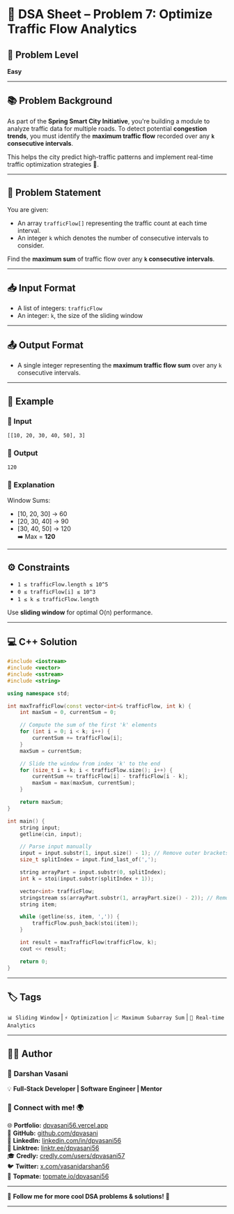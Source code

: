 # 🧩 DSA Sheet – Problem 7: Optimize Traffic Flow Analytics

## 🎯 Problem Level  
**Easy**

---

## 📚 Problem Background  

As part of the **Spring Smart City Initiative**, you're building a module to analyze traffic data for multiple roads. To detect potential **congestion trends**, you must identify the **maximum traffic flow** recorded over any **`k` consecutive intervals**.

This helps the city predict high-traffic patterns and implement real-time traffic optimization strategies 🚦.

---

## 📝 Problem Statement  

You are given:
- An array `trafficFlow[]` representing the traffic count at each time interval.
- An integer `k` which denotes the number of consecutive intervals to consider.  

Find the **maximum sum** of traffic flow over any **`k` consecutive intervals**.

---

## 📥 Input Format  

- A list of integers: `trafficFlow`  
- An integer: `k`, the size of the sliding window

---

## 📤 Output Format  

- A single integer representing the **maximum traffic flow sum** over any `k` consecutive intervals.

---

## 🧪 Example  

### 🔹 Input  
```
[[10, 20, 30, 40, 50], 3]
```

### 🔹 Output  
```
120
```

### 🧠 Explanation  
Window Sums:
- [10, 20, 30] → 60  
- [20, 30, 40] → 90  
- [30, 40, 50] → 120  
➡️ Max = **120**

---

## ⚙️ Constraints  

- `1 ≤ trafficFlow.length ≤ 10^5`  
- `0 ≤ trafficFlow[i] ≤ 10^3`  
- `1 ≤ k ≤ trafficFlow.length`

Use **sliding window** for optimal O(n) performance.

---

## 💻 C++ Solution  

```cpp
#include <iostream>
#include <vector>
#include <sstream>
#include <string>

using namespace std;

int maxTrafficFlow(const vector<int>& trafficFlow, int k) {
    int maxSum = 0, currentSum = 0;

    // Compute the sum of the first 'k' elements
    for (int i = 0; i < k; i++) {
        currentSum += trafficFlow[i];
    }
    maxSum = currentSum;

    // Slide the window from index 'k' to the end
    for (size_t i = k; i < trafficFlow.size(); i++) {
        currentSum += trafficFlow[i] - trafficFlow[i - k];
        maxSum = max(maxSum, currentSum);
    }

    return maxSum;
}

int main() {
    string input;
    getline(cin, input);

    // Parse input manually
    input = input.substr(1, input.size() - 1); // Remove outer brackets
    size_t splitIndex = input.find_last_of(',');

    string arrayPart = input.substr(0, splitIndex);
    int k = stoi(input.substr(splitIndex + 1));

    vector<int> trafficFlow;
    stringstream ss(arrayPart.substr(1, arrayPart.size() - 2)); // Remove nested brackets
    string item;

    while (getline(ss, item, ',')) {
        trafficFlow.push_back(stoi(item));
    }

    int result = maxTrafficFlow(trafficFlow, k);
    cout << result;

    return 0;
}
```

---

## 🏷️ Tags  
`📊 Sliding Window` | `⚡ Optimization` | `📈 Maximum Subarray Sum` | `📶 Real-time Analytics`

---

## 👨‍💻 Author  

### 🚀 **Darshan Vasani**  
💡 **Full-Stack Developer | Software Engineer | Mentor**    

### 🔗 Connect with me! 🌍  
🌐 **Portfolio:** [dpvasani56.vercel.app](https://dpvasani56.vercel.app/)  
🐙 **GitHub:** [github.com/dpvasani](https://github.com/dpvasani)  
💼 **LinkedIn:** [linkedin.com/in/dpvasani56](https://www.linkedin.com/in/dpvasani56/)  
🌳 **Linktree:** [linktr.ee/dpvasani56](https://linktr.ee/dpvasani56)  
🎓 **Credly:** [credly.com/users/dpvasani57](https://www.credly.com/users/dpvasani57/)  
🐦 **Twitter:** [x.com/vasanidarshan56](https://x.com/vasanidarshan56)  
📢 **Topmate:** [topmate.io/dpvasani56](https://topmate.io/dpvasani56)  

---

🚀 **Follow me for more cool DSA problems & solutions!** 🌟  

---  
